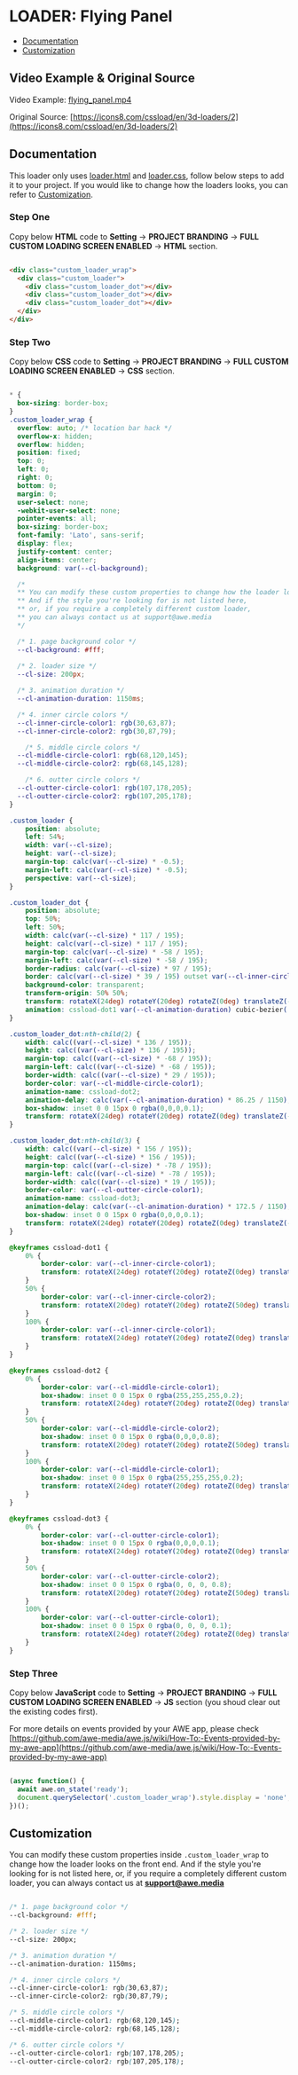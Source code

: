 # LOADER: Flying Panel

- [Documentation](#documentation)
- [Customization](#customization)

## Video Example & Original Source


Video Example: [flying_panel.mp4](flying_panel.mp4)

Original Source: [https://icons8.com/cssload/en/3d-loaders/2](https://icons8.com/cssload/en/3d-loaders/2)


## Documentation

This loader only uses [loader.html](loader.html) and [loader.css](loader.css), follow below steps to add it to your project. If you would like to change how the loaders looks, you can refer to [Customization](#customization).


### Step One

Copy below **HTML** code to **Setting** -> **PROJECT BRANDING** -> **FULL CUSTOM LOADING SCREEN ENABLED** -> **HTML** section.


```html

<div class="custom_loader_wrap">
  <div class="custom_loader">
    <div class="custom_loader_dot"></div>
    <div class="custom_loader_dot"></div>
    <div class="custom_loader_dot"></div>
  </div>
</div>


```

### Step Two

Copy below **CSS** code to **Setting** -> **PROJECT BRANDING** -> **FULL CUSTOM LOADING SCREEN ENABLED** -> **CSS** section.

```css

* {
  box-sizing: border-box;
}
.custom_loader_wrap {
  overflow: auto; /* location bar hack */
  overflow-x: hidden;
  overflow: hidden;
  position: fixed;
  top: 0;
  left: 0;
  right: 0;
  bottom: 0;
  margin: 0;
  user-select: none;
  -webkit-user-select: none;
  pointer-events: all;
  box-sizing: border-box;
  font-family: 'Lato', sans-serif;
  display: flex;
  justify-content: center;
  align-items: center;
  background: var(--cl-background);

  /*
  ** You can modify these custom properties to change how the loader looks on the front end.
  ** And if the style you're looking for is not listed here, 
  ** or, if you require a completely different custom loader,
  ** you can always contact us at support@awe.media
  */

  /* 1. page background color */
  --cl-background: #fff;
  
  /* 2. loader size */
  --cl-size: 200px;

  /* 3. animation duration */
  --cl-animation-duration: 1150ms;

  /* 4. inner circle colors */
  --cl-inner-circle-color1: rgb(30,63,87);
  --cl-inner-circle-color2: rgb(30,87,79);

	/* 5. middle circle colors */
  --cl-middle-circle-color1: rgb(68,120,145);
  --cl-middle-circle-color2: rgb(68,145,128);

	/* 6. outter circle colors */
  --cl-outter-circle-color1: rgb(107,178,205);
  --cl-outter-circle-color2: rgb(107,205,178);
}

.custom_loader {
	position: absolute;
	left: 54%;
	width: var(--cl-size);
	height: var(--cl-size);
	margin-top: calc(var(--cl-size) * -0.5);
	margin-left: calc(var(--cl-size) * -0.5);
	perspective: var(--cl-size);
}

.custom_loader_dot {
	position: absolute;
	top: 50%;
	left: 50%;
	width: calc(var(--cl-size) * 117 / 195);
	height: calc(var(--cl-size) * 117 / 195);
	margin-top: calc(var(--cl-size) * -58 / 195);
	margin-left: calc(var(--cl-size) * -58 / 195);
	border-radius: calc(var(--cl-size) * 97 / 195);
	border: calc(var(--cl-size) * 39 / 195) outset var(--cl-inner-circle-color1);
	background-color: transparent;
	transform-origin: 50% 50%;
	transform: rotateX(24deg) rotateY(20deg) rotateZ(0deg) translateZ(-24px);
	animation: cssload-dot1 var(--cl-animation-duration) cubic-bezier(.49,.06,.43,.85) infinite;
}

.custom_loader_dot:nth-child(2) {
	width: calc((var(--cl-size) * 136 / 195));
	height: calc((var(--cl-size) * 136 / 195));
	margin-top: calc((var(--cl-size) * -68 / 195));
	margin-left: calc((var(--cl-size) * -68 / 195));
	border-width: calc((var(--cl-size) * 29 / 195));
	border-color: var(--cl-middle-circle-color1);
	animation-name: cssload-dot2;
	animation-delay: calc(var(--cl-animation-duration) * 86.25 / 1150);
	box-shadow: inset 0 0 15px 0 rgba(0,0,0,0.1);
	transform: rotateX(24deg) rotateY(20deg) rotateZ(0deg) translateZ(-24px);
}

.custom_loader_dot:nth-child(3) {
	width: calc((var(--cl-size) * 156 / 195));
	height: calc((var(--cl-size) * 156 / 195));
	margin-top: calc((var(--cl-size) * -78 / 195));
	margin-left: calc((var(--cl-size) * -78 / 195));
	border-width: calc((var(--cl-size) * 19 / 195));
	border-color: var(--cl-outter-circle-color1);
	animation-name: cssload-dot3;
	animation-delay: calc(var(--cl-animation-duration) * 172.5 / 1150);
	box-shadow: inset 0 0 15px 0 rgba(0,0,0,0.1);
	transform: rotateX(24deg) rotateY(20deg) rotateZ(0deg) translateZ(-24px);
}

@keyframes cssload-dot1 {
	0% {
		border-color: var(--cl-inner-circle-color1);
		transform: rotateX(24deg) rotateY(20deg) rotateZ(0deg) translateZ(-24px);
	}
	50% {
		border-color: var(--cl-inner-circle-color2);
		transform: rotateX(20deg) rotateY(20deg) rotateZ(50deg) translateZ(0px);
	}
	100% {
		border-color: var(--cl-inner-circle-color1);
		transform: rotateX(24deg) rotateY(20deg) rotateZ(0deg) translateZ(-24px);
	}
}

@keyframes cssload-dot2 {
	0% {
		border-color: var(--cl-middle-circle-color1);
		box-shadow: inset 0 0 15px 0 rgba(255,255,255,0.2);
		transform: rotateX(24deg) rotateY(20deg) rotateZ(0deg) translateZ(-24px);
	}
	50% {
		border-color: var(--cl-middle-circle-color2);
		box-shadow: inset 0 0 15px 0 rgba(0,0,0,0.8);
		transform: rotateX(20deg) rotateY(20deg) rotateZ(50deg) translateZ(0px);
	}
	100% {
		border-color: var(--cl-middle-circle-color1);
		box-shadow: inset 0 0 15px 0 rgba(255,255,255,0.2);
		transform: rotateX(24deg) rotateY(20deg) rotateZ(0deg) translateZ(-24px);
	}
}

@keyframes cssload-dot3 {
	0% {
		border-color: var(--cl-outter-circle-color1);
		box-shadow: inset 0 0 15px 0 rgba(0,0,0,0.1);
		transform: rotateX(24deg) rotateY(20deg) rotateZ(0deg) translateZ(-24px);
	}
	50% {
		border-color: var(--cl-outter-circle-color2);
		box-shadow: inset 0 0 15px 0 rgba(0, 0, 0, 0.8);
		transform: rotateX(20deg) rotateY(20deg) rotateZ(50deg) translateZ(0px);
	}
	100% {
		border-color: var(--cl-outter-circle-color1);
		box-shadow: inset 0 0 15px 0 rgba(0, 0, 0, 0.1);
		transform: rotateX(24deg) rotateY(20deg) rotateZ(0deg) translateZ(-24px);
	}
}

```

### Step Three

Copy below **JavaScript** code to **Setting** -> **PROJECT BRANDING** -> **FULL CUSTOM LOADING SCREEN ENABLED** -> **JS** section (you shoud clear out the existing codes first).

For more details on events provided by your AWE app, please check [https://github.com/awe-media/awe.js/wiki/How-To:-Events-provided-by-my-awe-app](https://github.com/awe-media/awe.js/wiki/How-To:-Events-provided-by-my-awe-app)


```javascript

(async function() { 
  await awe.on_state('ready'); 
  document.querySelector('.custom_loader_wrap').style.display = 'none'; 
})();


```

## Customization

You can modify these custom properties inside `.custom_loader_wrap` to change how the loader looks on the front end. And if the style you're looking for is not listed here, or, if you require a completely different custom loader, you can always contact us at **support@awe.media**

```css

/* 1. page background color */
--cl-background: #fff;

/* 2. loader size */
--cl-size: 200px;

/* 3. animation duration */
--cl-animation-duration: 1150ms;

/* 4. inner circle colors */
--cl-inner-circle-color1: rgb(30,63,87);
--cl-inner-circle-color2: rgb(30,87,79);

/* 5. middle circle colors */
--cl-middle-circle-color1: rgb(68,120,145);
--cl-middle-circle-color2: rgb(68,145,128);

/* 6. outter circle colors */
--cl-outter-circle-color1: rgb(107,178,205);
--cl-outter-circle-color2: rgb(107,205,178);


```





